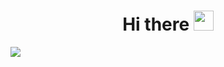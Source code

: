 <h1 align="center">Hi there <img src="https://github.com/blackcater/blackcater/raw/main/images/Hi.gif" height="32"/></h1>

![](https://github-profile-summary-cards.vercel.app/api/cards/stats?username=nontypeable&theme=solarized_dark)